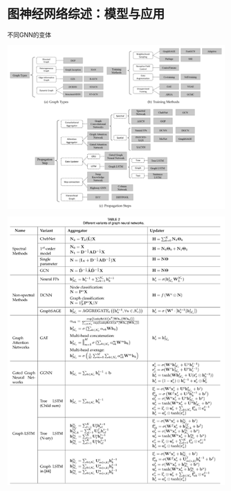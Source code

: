 # 图神经网络综述：模型与应用

不同GNN的变体

![20200601153419](https://raw.githubusercontent.com/bysen32/PicGo/master/20200601153419.png)

![20200601153535](https://raw.githubusercontent.com/bysen32/PicGo/master/20200601153535.png)